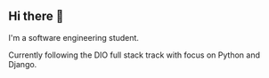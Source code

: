 ## Hi there 👋
I'm a software engineering student.

Currently following the DIO full stack track with focus on Python and Django.

<!--
**niqueve/niqueve** is a ✨ _special_ ✨ repository because its `README.md` (this file) appears on your GitHub profile.

Here are some ideas to get you started:

- 🔭 I’m currently working on ...
- 🌱 I’m currently learning ...
- 👯 I’m looking to collaborate on ...
- 🤔 I’m looking for help with ...
- 💬 Ask me about ...
- 📫 How to reach me: ...
- 😄 Pronouns: ...
- ⚡ Fun fact: ...


![Anurag's GitHub stats](https://github-readme-stats.vercel.app/api?username=niqueve&show_icons=true)

[![Top Langs](https://github-readme-stats.vercel.app/api/top-langs/?username=niqueve)](https://github.com/anuraghazra/github-readme-stats)

